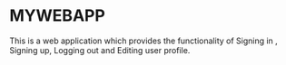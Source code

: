 # MYWEBAPP
This is a web application which provides the functionality of Signing in , Signing up, Logging out and Editing user profile.
